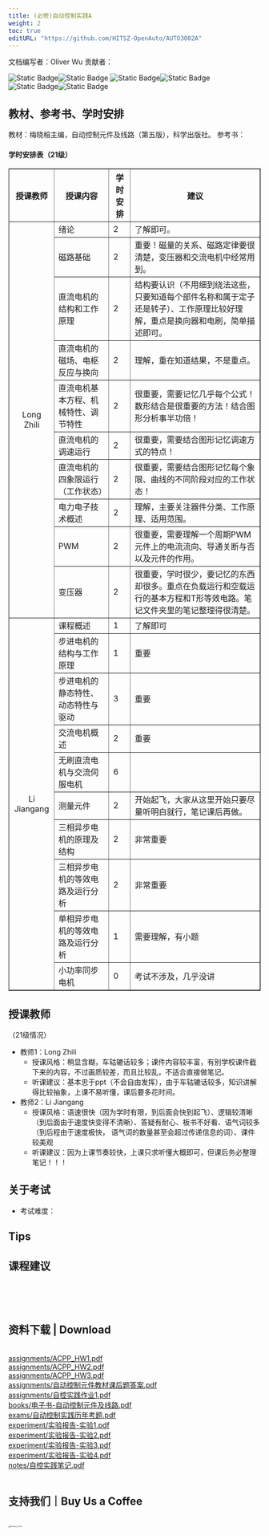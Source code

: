 ```yaml
---
title: (必修)自动控制实践A
weight: 2
toc: true
editURL: "https://github.com/HITSZ-OpenAuto/AUTO3002A"
---
```

文档编写者：Oliver Wu
贡献者：

![Static Badge](https://img.shields.io/badge/%E8%80%83%E8%AF%95%E8%AF%BE-red)![Static Badge](https://img.shields.io/badge/%E5%AD%A6%E5%88%86-3-moccasin)
![Static Badge](https://img.shields.io/badge/%E6%88%90%E7%BB%A9%E6%9E%84%E6%88%90-gold)![Static Badge](https://img.shields.io/badge/%E4%BD%9C%E4%B8%9A-10%25-wheat) ![Static Badge](https://img.shields.io/badge/实验-25%25-wheat)![Static Badge](https://img.shields.io/badge/%E6%9C%9F%E6%9C%AB%E8%80%83%E8%AF%95-65%25-wheat)
## 教材、参考书、学时安排
教材：梅晓榕主编，自动控制元件及线路（第五版），科学出版社。
参考书：


<h4>学时安排表（21级）</h4>   <!--标题-->
<table border="1" cellspacing="10">
<tr>
  <th align="center">授课教师</th>
  <th align="center">授课内容</th>
  <th align="center">学时安排</th>
  <th align="center">建议</th>
</tr>
<tr>
  <td rowspan="10" align="center">Long Zhili</td>
  <td>绪论</td>
  <td>2</td>
  <td>了解即可。</td>
</tr>
<tr>
  <td>磁路基础</td>
  <td>2</td>
  <td>重要！磁量的关系、磁路定律要很清楚，变压器和交流电机中经常用到。</td>
</tr>
<tr>
  <td>直流电机的结构和工作原理</td>
  <td>2</td>
  <td>结构要认识（不用细到绕法这些，只要知道每个部件名称和属于定子还是转子）、工作原理比较好理解，重点是换向器和电刷，简单描述即可。</td>
</tr>
<tr>
  <td>直流电机的磁场、电枢反应与换向</td>
  <td>2</td>
  <td>理解，重在知道结果，不是重点。</td>
</tr>
<tr>
  <td>直流电机基本方程、机械特性、调节特性</td>
  <td>2</td>
  <td>很重要，需要记忆几乎每个公式！数形结合是很重要的方法！结合图形分析事半功倍！</td>
</tr>
<tr>
  <td>直流电机的调速运行</td>
  <td>2</td>
  <td>很重要，需要结合图形记忆调速方式的特点！</td>
</tr>
<tr>
  <td>直流电机的四象限运行（工作状态）</td>
  <td>2</td>
  <td>很重要，需要结合图形记忆每个象限、曲线的不同阶段对应的工作状态！</td>
</tr>
<tr>
  <td>电力电子技术概述</td>
  <td>2</td>
  <td>理解，主要关注器件分类、工作原理、适用范围。</td>
</tr>
<tr>
  <td>PWM</td>
  <td>2</td>
  <td>很重要，需要理解一个周期PWM元件上的电流流向、导通关断与否以及元件的作用。</td>
</tr>
<tr>
  <td>变压器</td>
  <td>2</td>
  <td>很重要，学时很少，要记忆的东西却很多。重点在负载运行和空载运行的基本方程和T形等效电路。笔记文件夹里的笔记整理得很清楚。</td>
</tr>
<tr>
  <td rowspan="10" align="center">Li Jiangang</td>
  <td>课程概述</td>
  <td>1</td>
  <td>了解即可</td>
</tr>
<tr>
  <td>步进电机的结构与工作原理</td>
  <td>1</td>
  <td>重要</td>
</tr>
<tr>
  <td>步进电机的静态特性、动态特性与驱动</td>
  <td>3</td>
  <td>重要</td>
</tr>
<tr>
  <td>交流电机概述</td>
  <td>2</td>
  <td>重要</td>
</tr>
<tr>
  <td>无刷直流电机与交流伺服电机</td>
  <td>6</td>
</tr>
<tr>
  <td>测量元件</td>
  <td>2</td>
  <td>开始起飞，大家从这里开始只要尽量听明白就行，笔记课后再做。</td>
</tr>
<tr>
  <td>三相异步电机的原理及结构</td>
  <td>2</td>
  <td>非常重要</td>
</tr>
<tr>
  <td>三相异步电机的等效电路及运行分析</td>
  <td>2</td>
  <td>非常重要</td>
</tr>
<tr>
  <td>单相异步电机的等效电路及运行分析</td>
  <td>1</td>
  <td>需要理解，有小题</td>
</tr>
<tr>
  <td>小功率同步电机</td>
  <td>0</td>
<td>考试不涉及，几乎没讲</td>
</tr>
</table>

<!--在表格td中，有两个属性控制居中显示
	align——表示左右居中——left，center，right
	valign——控制上下居中——left，center，right
	width——控制单元格宽度，单位像素
	cellspacing——单元格之间的间隔，单位像素
-->

## 授课教师

（21级情况）

- 教师1：Long Zhili
  - 授课风格：稍显含糊，车轱辘话较多；课件内容较丰富，有别学校课件截下来的内容，不过画质较差，而且比较乱，不适合直接做笔记。
  - 听课建议：基本忠于ppt（不会自由发挥），由于车轱辘话较多，知识讲解得比较抽象，上课不易听懂，课后要多花时间。
- 教师2：Li Jiangang
  - 授课风格：语速很快（因为学时有限，到后面会快到起飞）、逻辑较清晰（到后面由于速度快变得不清晰）、答疑有耐心、板书不好看、语气词较多（到后程由于速度极快，
    语气词的数量甚至会超过传递信息的词）、课件较美观
  - 听课建议：因为上课节奏较快，上课只求听懂大概即可，但课后务必整理笔记！！！

## 关于考试

- 考试难度：

## Tips

## 课程建议
<br>
<br>
<br>
<h2>资料下载 | Download</h2>
<br>
<a href="https://cdn.jsdelivr.net/gh/HITSZ-OpenAuto/AUTO3002A/assignments/ACPP_HW1.pdf">assignments/ACPP_HW1.pdf</a>
<br>
<a href="https://cdn.jsdelivr.net/gh/HITSZ-OpenAuto/AUTO3002A/assignments/ACPP_HW2.pdf">assignments/ACPP_HW2.pdf</a>
<br>
<a href="https://cdn.jsdelivr.net/gh/HITSZ-OpenAuto/AUTO3002A/assignments/ACPP_HW3.pdf">assignments/ACPP_HW3.pdf</a>
<br>
<a href="https://cdn.jsdelivr.net/gh/HITSZ-OpenAuto/AUTO3002A/assignments/%E8%87%AA%E5%8A%A8%E6%8E%A7%E5%88%B6%E5%85%83%E4%BB%B6%E6%95%99%E6%9D%90%E8%AF%BE%E5%90%8E%E9%A2%98%E7%AD%94%E6%A1%88.pdf">assignments/自动控制元件教材课后题答案.pdf</a>
<br>
<a href="https://cdn.jsdelivr.net/gh/HITSZ-OpenAuto/AUTO3002A/assignments/%E8%87%AA%E6%8E%A7%E5%AE%9E%E8%B7%B5%E4%BD%9C%E4%B8%9A1.pdf">assignments/自控实践作业1.pdf</a>
<br>
<a href="https://cdn.jsdelivr.net/gh/HITSZ-OpenAuto/AUTO3002A/books/%E7%94%B5%E5%AD%90%E4%B9%A6-%E8%87%AA%E5%8A%A8%E6%8E%A7%E5%88%B6%E5%85%83%E4%BB%B6%E5%8F%8A%E7%BA%BF%E8%B7%AF.pdf">books/电子书-自动控制元件及线路.pdf</a>
<br>
<a href="https://cdn.jsdelivr.net/gh/HITSZ-OpenAuto/AUTO3002A/exams/%E8%87%AA%E5%8A%A8%E6%8E%A7%E5%88%B6%E5%AE%9E%E8%B7%B5%E5%8E%86%E5%B9%B4%E8%80%83%E9%A2%98.pdf">exams/自动控制实践历年考题.pdf</a>
<br>
<a href="https://cdn.jsdelivr.net/gh/HITSZ-OpenAuto/AUTO3002A/experiment/%E5%AE%9E%E9%AA%8C%E6%8A%A5%E5%91%8A-%E5%AE%9E%E9%AA%8C1.pdf">experiment/实验报告-实验1.pdf</a>
<br>
<a href="https://cdn.jsdelivr.net/gh/HITSZ-OpenAuto/AUTO3002A/experiment/%E5%AE%9E%E9%AA%8C%E6%8A%A5%E5%91%8A-%E5%AE%9E%E9%AA%8C2.pdf">experiment/实验报告-实验2.pdf</a>
<br>
<a href="https://cdn.jsdelivr.net/gh/HITSZ-OpenAuto/AUTO3002A/experiment/%E5%AE%9E%E9%AA%8C%E6%8A%A5%E5%91%8A-%E5%AE%9E%E9%AA%8C3.pdf">experiment/实验报告-实验3.pdf</a>
<br>
<a href="https://cdn.jsdelivr.net/gh/HITSZ-OpenAuto/AUTO3002A/experiment/%E5%AE%9E%E9%AA%8C%E6%8A%A5%E5%91%8A-%E5%AE%9E%E9%AA%8C4.pdf">experiment/实验报告-实验4.pdf</a>
<br>
<a href="https://cdn.jsdelivr.net/gh/HITSZ-OpenAuto/AUTO3002A/notes/%E8%87%AA%E6%8E%A7%E5%AE%9E%E8%B7%B5%E7%AC%94%E8%AE%B0.pdf">notes/自控实践笔记.pdf</a>
<br>
<br>
<h2>支持我们｜Buy Us a Coffee</h2>
<br>
<img src="https://mitcher-1316637614.cos.ap-nanjing.myqcloud.com/hoa/20231112170457.png?imageSlim" alt="Reward_Code" style="zoom:25%; display: block; margin: 0 auto;" />            